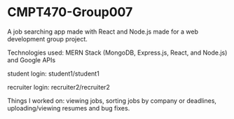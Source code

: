 # CMPT470-Group007

A job searching app made with React and Node.js made for a web development group project.

Technologies used: MERN Stack (MongoDB, Express.js, React, and Node.js) and Google APIs

student login: student1/student1  


recruiter login: recruiter2/recruiter2

Things I worked on: viewing jobs, sorting jobs by company or deadlines, uploading/viewing resumes and bug fixes.
